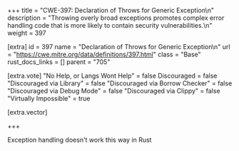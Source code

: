 +++
title = "CWE-397: Declaration of Throws for Generic Exception\n"
description = "Throwing overly broad exceptions promotes complex error handling code that is more likely to contain security vulnerabilities.\n"
weight = 397

[extra]
id = 397
name = "Declaration of Throws for Generic Exception\n"
url = "https://cwe.mitre.org/data/definitions/397.html"
class = "Base"
rust_docs_links = []
parent = "705"

[extra.vote]
"No Help, or Langs Wont Help" = false
Discouraged = false
"Discouraged via Library" = false
"Discouraged via Borrow Checker" = false
"Discouraged via Debug Mode" = false
"Discouraged via Clippy" = false
"Virtually Impossible" = true

[extra.vector]

+++

Exception handling doesn't work this way in Rust